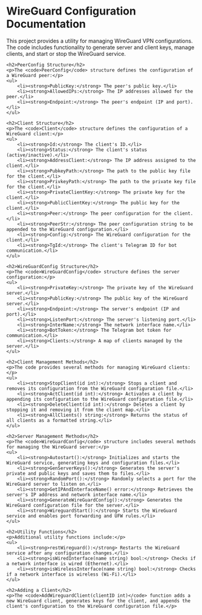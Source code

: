  <h1>WireGuard Configuration Documentation</h1>
    <p>This project provides a utility for managing WireGuard VPN configurations. The code includes functionality to generate server and client keys, manage clients, and start or stop the WireGuard service.</p>

    <h2>PeerConfig Structure</h2>
    <p>The <code>PeerConfig</code> structure defines the configuration of a WireGuard peer:</p>
    <ul>
        <li><strong>PublicKey:</strong> The peer's public key.</li>
        <li><strong>AllowedIPs:</strong> The IP addresses allowed for the peer.</li>
        <li><strong>Endpoint:</strong> The peer's endpoint (IP and port).</li>
    </ul>

    <h2>Client Structure</h2>
    <p>The <code>Client</code> structure defines the configuration of a WireGuard client:</p>
    <ul>
        <li><strong>Id:</strong> The client's ID.</li>
        <li><strong>Status:</strong> The client's status (active/inactive).</li>
        <li><strong>AddressClient:</strong> The IP address assigned to the client.</li>
        <li><strong>PubkeyPath:</strong> The path to the public key file for the client.</li>
        <li><strong>PrivkeyPath:</strong> The path to the private key file for the client.</li>
        <li><strong>PrivateClientKey:</strong> The private key for the client.</li>
        <li><strong>PublicClientKey:</strong> The public key for the client.</li>
        <li><strong>Peer:</strong> The peer configuration for the client.</li>
        <li><strong>PeerStr:</strong> The peer configuration string to be appended to the WireGuard configuration.</li>
        <li><strong>Config:</strong> The WireGuard configuration for the client.</li>
        <li><strong>TgId:</strong> The client's Telegram ID for bot communication.</li>
    </ul>

    <h2>WireGuardConfig Structure</h2>
    <p>The <code>WireGuardConfig</code> structure defines the server configuration:</p>
    <ul>
        <li><strong>PrivateKey:</strong> The private key of the WireGuard server.</li>
        <li><strong>PublicKey:</strong> The public key of the WireGuard server.</li>
        <li><strong>Endpoint:</strong> The server's endpoint (IP and port).</li>
        <li><strong>ListenPort:</strong> The server's listening port.</li>
        <li><strong>InterName:</strong> The network interface name.</li>
        <li><strong>BotToken:</strong> The Telegram bot token for communication.</li>
        <li><strong>Clients:</strong> A map of clients managed by the server.</li>
    </ul>

    <h2>Client Management Methods</h2>
    <p>The code provides several methods for managing WireGuard clients:</p>
    <ul>
        <li><strong>StopClient(id int):</strong> Stops a client and removes its configuration from the WireGuard configuration file.</li>
        <li><strong>ActClient(id int):</strong> Activates a client by appending its configuration to the WireGuard configuration file.</li>
        <li><strong>DeleteClient(id int):</strong> Deletes a client by stopping it and removing it from the client map.</li>
        <li><strong>AllClients() string:</strong> Returns the status of all clients as a formatted string.</li>
    </ul>

    <h2>Server Management Methods</h2>
    <p>The <code>WireGuardConfig</code> structure includes several methods for managing the WireGuard server:</p>
    <ul>
        <li><strong>Autostart():</strong> Initializes and starts the WireGuard service, generating keys and configuration files.</li>
        <li><strong>GenServerKeys():</strong> Generates the server's private and public keys and saves them to files.</li>
        <li><strong>RandomPort():</strong> Randomly selects a port for the WireGuard server to listen on.</li>
        <li><strong>GetIPAndInterfaceName() error:</strong> Retrieves the server's IP address and network interface name.</li>
        <li><strong>GenerateWireGuardConfig():</strong> Generates the WireGuard configuration file for the server.</li>
        <li><strong>WireguardStart():</strong> Starts the WireGuard service and enables port forwarding and UFW rules.</li>
    </ul>

    <h2>Utility Functions</h2>
    <p>Additional utility functions include:</p>
    <ul>
        <li><strong>restWireguard():</strong> Restarts the WireGuard service after any configuration changes.</li>
        <li><strong>isWiredInterface(name string) bool:</strong> Checks if a network interface is wired (Ethernet).</li>
        <li><strong>isWirelessInterface(name string) bool:</strong> Checks if a network interface is wireless (Wi-Fi).</li>
    </ul>

    <h2>Adding a Client</h2>
    <p>The <code>AddWireguardClient(clientID int)</code> function adds a new WireGuard client, generates keys for the client, and appends the client's configuration to the WireGuard configuration file.</p>
